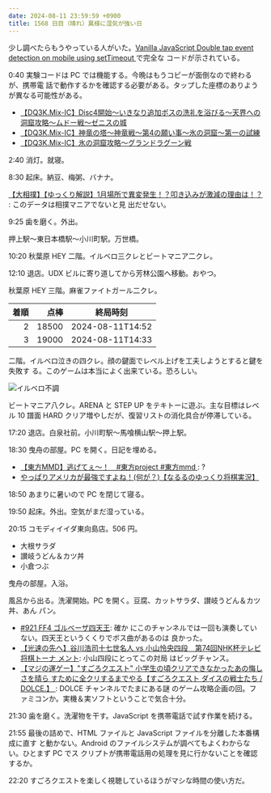 ```yaml
---
date: 2024-08-11 23:59:59 +0900
title: 1568 日目（晴れ）異様に湿気が強い日
---
```


少し調べたらもうやっている人がいた。[Vanilla JavaScript Double tap event
detection on mobile using setTimeout
](https://gist.github.com/ethanny2/44d5ad69970596e96e0b48139b89154b) で完全な
コードが示されている。

0:40 実験コードは PC では機能する。今晩はもうコピーが面倒なので終わるが、携帯電
話で動作するかを確認する必要がある。タップした座標のありようが異なる可能性がある。

* [【DQ3K.Mix-IC】Disc4開始〜いきなり追加ボスの洗礼を浴びる〜天界への洞窟攻略〜ムドー戦〜ゼニスの城](https://www.youtube.com/watch?v=jGD4i3GUzdA)
* [【DQ3K.Mix-IC】神竜の塔〜神竜戦〜第4の願い事〜氷の洞窟〜第一の試練](https://www.youtube.com/watch?v=j9Z8NMIOCR4)
* [【DQ3K.Mix-IC】氷の洞窟攻略〜グランドラグーン戦](https://www.youtube.com/watch?v=X92uT9dgm6Y)

2:40 消灯。就寝。

8:30 起床。納豆、梅粥、バナナ。

[【大相撲】【ゆっくり解説】1月場所で異変発生！？叩き込みが激減の理由は！？
](https://www.youtube.com/watch?v=3YnzOuNjQNA): このデータは相撲マニアでないと見
出だせない。

9:25 歯を磨く。外出。

押上駅～東日本橋駅～小川町駅。万世橋。

10:20 秋葉原 HEY 二階。イルベロ三クレとビートマニア二クレ。

12:10 退店。UDX ビルに寄り道してから芳林公園へ移動。おやつ。

秋葉原 HEY 三階。麻雀ファイトガール二クレ。

| 着順 | 点棒 | 終局時刻 |
|-----:|-----:|----------|
| 2 | 18500 | 2024-08-11T14:52 |
| 3 | 19000 | 2024-08-11T14:33 |

二階。イルベロ泣きの四クレ。顔の鍵面でレベル上げを工夫しようとすると鍵を失敗す
る。このゲームは本当によく出来ている。恐ろしい。

![イルベロ不調](https://pbs.twimg.com/media/GUIR3VuaMAAfjU4?format=jpg&name=small)

ビートマニア八クレ。ARENA と STEP UP をテキトーに遊ぶ。主な目標はレベル 10 譜面
HARD クリア増やしだが、復習リストの消化具合が停滞している。

17:20 退店。白泉社前。小川町駅～馬喰横山駅～押上駅。

18:30 曳舟の部屋。PC を開く。日記を埋める。

* [【東方MMD】逃げてぇ～！　#東方project #東方mmd
  ](https://www.youtube.com/watch?v=rNkHLKjd3EU): ?
* [やっぱりアメリカが最強ですよね！(何が？)【なるるのゆっくり将棋実況】
  ](https://www.youtube.com/watch?v=QvS2nKdJIX4)

18:50 あまりに暑いので PC を閉じて寝る。

19:50 起床。外出。空気がまだ湿っている。

20:15 コモディイイダ東向島店。506 円。

* 大根サラダ
* 讃岐うどん＆カツ丼
* 小倉つぶ

曳舟の部屋。入浴。

風呂から出る。洗濯開始。PC を開く。豆腐、カットサラダ、讃岐うどん＆カツ丼、あん
パン。

* [#921 FF4 ゴルベーザ四天王](https://www.youtube.com/watch?v=VqXuiU7YTXs): 確か
  にこのチャンネルでは一回も演奏していない。四天王というくくりでボス曲があるのは
  良かった。
* [【光速の先へ】谷川浩司十七世名人 vs 小山怜央四段　第74回NHK杯テレビ将棋トーナ
  メント](https://www.youtube.com/watch?v=ivTSH1KoyR0): 小山四段にとってこの対局
  はビッグチャンス。
* [【マジの運ゲー】"すごろクエスト" 小学生の頃クリアできなかったあの悔しさを晴ら
  すために全クリするまでやる【すごろクエスト ダイスの戦士たち / DOLCE.】
  ](https://www.youtube.com/watch?v=UzoJuGZhqcw): DOLCE チャンネルでたまにある謎
  のゲーム攻略企画の回。ファミコンか。実機＆実ソフトということで気合十分。

21:30 歯を磨く。洗濯物を干す。JavaScript を携帯電話で試す作業を続ける。

21:55 最後の詰めで、HTML ファイルと JavaScript ファイルを分離した本番構成に直す
と動かない。Android のファイルシステムが調べてもよくわからない。ひとまず PC でス
クリプトが携帯電話用の処理を見に行かないことを確認するか。

22:20 すごろクエストを楽しく視聴しているほうがマシな時間の使い方だ。
